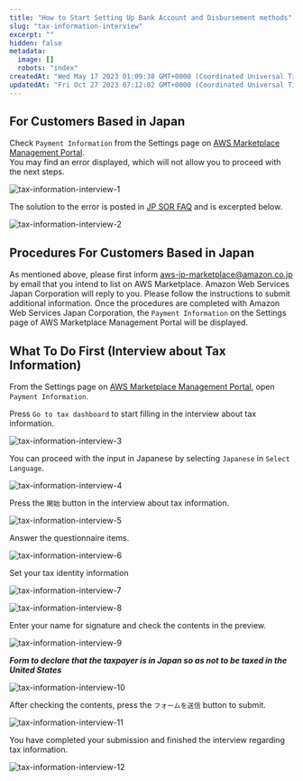 ```yaml
---
title: "How to Start Setting Up Bank Account and Disbursement methods"
slug: "tax-information-interview"
excerpt: ""
hidden: false
metadata:
  image: []
  robots: "index"
createdAt: "Wed May 17 2023 01:09:38 GMT+0000 (Coordinated Universal Time)"
updatedAt: "Fri Oct 27 2023 07:12:02 GMT+0000 (Coordinated Universal Time)"
---
```

## For Customers Based in Japan

Check `Payment Information` from the Settings page on <a href="https://aws.amazon.com/marketplace/management/seller-settings/account" target="_blank">AWS Marketplace Management Portal</a>.  
You may find an error displayed, which will not allow you to proceed with the next steps.

![tax-information-interview-1](/img/aws-marketplace-integration/tax-information-interview/tax-information-interview-1.png)

The solution to the error is posted in <a href="https://aws.amazon.com/jp/legal/awsjp/" target="_blank">JP SOR FAQ</a> and is excerpted below.

![tax-information-interview-2](/img/aws-marketplace-integration/tax-information-interview/tax-information-interview-2.png)


## Procedures For Customers Based in Japan

As mentioned above, please first inform <a href="https://aws.amazon.com/marketplace/management/seller-settings/account#:~:text=aws%2Djp%2Dmarketplace%40amazon.co.jp" target="_blank">aws-jp-marketplace@amazon.co.jp</a> by email that you intend to list on AWS Marketplace. Amazon Web Services Japan Corporation will reply to you. Please follow the instructions to submit additional information. Once the procedures are completed with Amazon Web Services Japan Corporation, the `Payment Information` on the Settings page of AWS Marketplace Management Portal will be displayed.

## What To Do First (Interview about Tax Information)

From the Settings page on <a href="https://aws.amazon.com/marketplace/management/seller-settings/account" target="_blank">AWS Marketplace Management Portal</a>, open `Payment Information`.

Press `Go to tax dashboard` to start filling in the interview about tax information.

![tax-information-interview-3](/img/aws-marketplace-integration/tax-information-interview/tax-information-interview-3.png)


You can proceed with the input in Japanese by selecting `Japanese` in `Select Language`.

![tax-information-interview-4](/img/aws-marketplace-integration/tax-information-interview/tax-information-interview-4.png)


Press the `開始` button in the interview about tax information.

![tax-information-interview-5](/img/aws-marketplace-integration/tax-information-interview/tax-information-interview-5.png)


Answer the questionnaire items.

![tax-information-interview-6](/img/aws-marketplace-integration/tax-information-interview/tax-information-interview-6.png)


Set your tax identity information

![tax-information-interview-7](/img/aws-marketplace-integration/tax-information-interview/tax-information-interview-7.png)

![tax-information-interview-8](/img/aws-marketplace-integration/tax-information-interview/tax-information-interview-8.png)


Enter your name for signature and check the contents in the preview.

![tax-information-interview-9](/img/aws-marketplace-integration/tax-information-interview/tax-information-interview-9.png)


***Form to declare that the taxpayer is in Japan so as not to be taxed in the United States***

![tax-information-interview-10](/img/aws-marketplace-integration/tax-information-interview/tax-information-interview-10.png)


After checking the contents, press the `フォームを送信` button to submit.

![tax-information-interview-11](/img/aws-marketplace-integration/tax-information-interview/tax-information-interview-11.png)


You have completed your submission and finished the interview regarding tax information.

![tax-information-interview-12](/img/aws-marketplace-integration/tax-information-interview/tax-information-interview-12.png)
